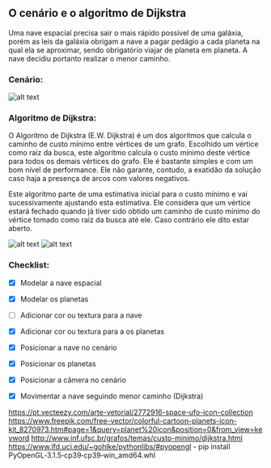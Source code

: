 ## O cenário e o algoritmo de Dijkstra

Uma nave espacial precisa sair o mais rápido possível de uma galáxia, porém as leis da galáxia obrigam a nave a pagar pedágio a cada planeta na qual ela se aproximar, sendo obrigatório viajar de planeta em planeta. A nave decidiu portanto realizar o menor caminho.


### Cenário:
![alt text](https://i.imgur.com/JwyH8DT.png)

### Algoritmo de Dijkstra:

O Algoritmo de Dijkstra (E.W. Dijkstra) é um dos algoritmos que calcula o caminho de custo mínimo entre vértices de um grafo. Escolhido um vértice como raiz da busca, este algoritmo calcula o custo mínimo deste vértice para todos os demais vértices do grafo. Ele é bastante simples e com um bom nível de performance. Ele não garante, contudo, a exatidão da solução caso haja a presença de arcos com valores negativos.

Este algoritmo parte de uma estimativa inicial para o custo mínimo e vai sucessivamente ajustando esta estimativa. Ele considera que um vértice estará fechado quando já tiver sido obtido um caminho de custo mínimo do vértice tomado como raiz da busca até ele. Caso contrário ele dito estar aberto.


![alt text](https://i.imgur.com/I3YyuX4.png)
![alt text](https://i.imgur.com/fllqvQH.png)

### Checklist:

- [x] Modelar a nave espacial
- [x] Modelar os planetas
- [ ] Adicionar cor ou textura para a nave
- [x] Adicionar cor ou textura para a os planetas
- [x] Posicionar a nave no cenário
- [x] Posicionar os planetas
- [x] Posicionar a câmera no cenário
- [x] Movimentar a nave seguindo menor caminho (Dijkstra)


https://pt.vecteezy.com/arte-vetorial/2772916-space-ufo-icon-collection
https://www.freepik.com/free-vector/colorful-cartoon-planets-icon-kit_8270973.htm#page=1&query=planet%20icon&position=0&from_view=keyword
http://www.inf.ufsc.br/grafos/temas/custo-minimo/dijkstra.html
https://www.lfd.uci.edu/~gohlke/pythonlibs/#pyopengl - pip install PyOpenGL‑3.1.5‑cp39‑cp39‑win_amd64.whl

